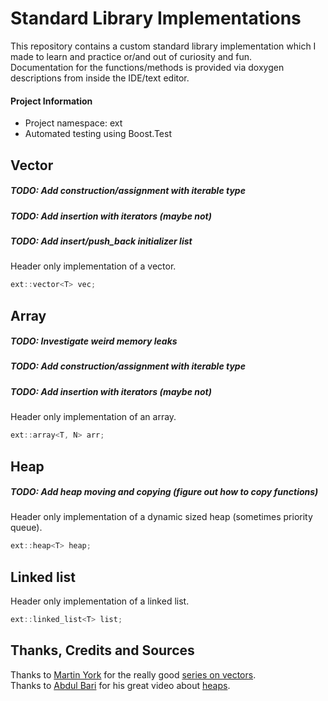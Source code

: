 # Standard Library Implementations
This repository contains a custom standard library implementation which I made to learn and practice or/and out of curiosity and fun. <br>
Documentation for the functions/methods is provided via doxygen descriptions from inside the IDE/text editor.

#### Project Information
- Project namespace: ext
- Automated testing using Boost.Test

## Vector
##### TODO: Add construction/assignment with iterable type
##### TODO: Add insertion with iterators (maybe not)
##### TODO: Add insert/push_back initializer list
Header only implementation of a vector.
```cpp
ext::vector<T> vec;
```

## Array
##### TODO: Investigate weird memory leaks
##### TODO: Add construction/assignment with iterable type
##### TODO: Add insertion with iterators (maybe not)
Header only implementation of an array.
```cpp
ext::array<T, N> arr;
```

## Heap
##### TODO: Add heap moving and copying (figure out how to copy functions)
Header only implementation of a dynamic sized heap (sometimes priority queue).
```cpp
ext::heap<T> heap;
```

## Linked list
Header only implementation of a linked list.
```cpp
ext::linked_list<T> list;
```

## Thanks, Credits and Sources
Thanks to [Martin York](https://github.com/Loki-Astari) for the really good [series on vectors](https://lokiastari.com/blog/2016/02/27/vector/val.html). <br>
Thanks to [Abdul Bari](https://www.youtube.com/channel/UCZCFT11CWBi3MHNlGf019nw) for his great video about [heaps](https://www.youtube.com/watch?v=HqPJF2L5h9U).
